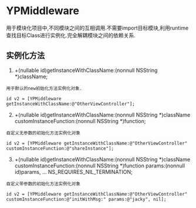 # YPMiddleware

用于模块化项目中,不同模块之间的互相调用.不需要import目标模块,利用runtime查找目标Class进行实例化.完全解耦模块之间的依赖关系.

## 实例化方法
1. +(nullable id)getInstanceWithClassName:(nonnull NSString *)className;

```
用于默认的new初始化方法实例化对象.

id v2 = [YPMiddleware getInstanceWithClassName:@"OtherViewController"];
```

2. +(nullable id)getInstanceWithClassName:(nonnull NSString *)className customInstanceFunction:(nonnull NSString *)function;
```
自定义无参数的初始化方法实例化对象

id v2 = [YPMiddleware getInstanceWithClassName:@"OtherViewController" customInstanceFunction:@"shareInstance"];
```

3. +(nullable id)getInstanceWithClassName:(nonnull NSString *)className customInstanceFunction:(nonnull NSString *)function params:(nonnull id)params, ... NS_REQUIRES_NIL_TERMINATION;
```
自定义带参数的初始化方法实例化对象

id v2 = [YPMiddleware getInstanceWithClassName:@"OtherViewController" customInstanceFunction:@"initWithMsg:" params:@"jacky", nil];
```
